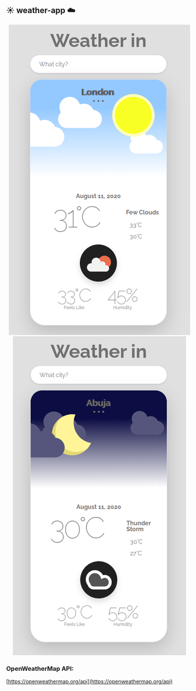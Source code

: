 ## :sunny: weather-app :cloud:

<div align="center">
<img src="img/day.png" alt="logo"/>
<img src="img/night.png" alt="logo"/>
</div>

### <P>OpenWeatherMap API:</P>

[https://openweathermap.org/api](https://openweathermap.org/api)
